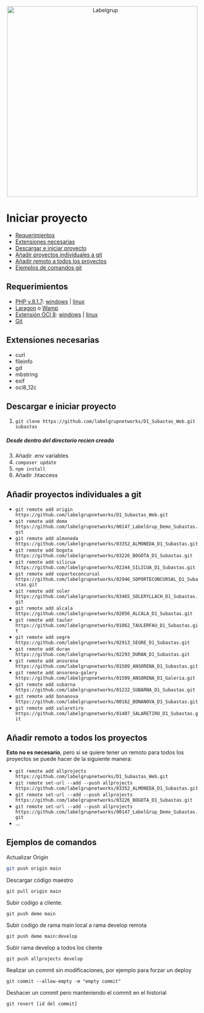 <p align="center"><img src="https://www.labelgrup.com/wp-content/uploads/2016/12/Labelgrup-1.png" alt="Labelgrup" title="Gestión y mantenimiento  de sistemas informáticos" width=500></p>

# Iniciar proyecto

- [Requerimientos](#requirements)
- [Extensiones necesarias](#extensions)
- [Descargar e iniciar proyecto](#download)
- [Añadir proyectos individuales a git](#addgit)
- [Añadir remoto a todos los proyectos](#allprojects)
- [Ejemplos de comandos git](#examples)

<a name="requirements"></a>
## Requerimientos
- [PHP v.8.1.7](https://windows.php.net/download/): [windows](https://windows.php.net/downloads/releases/archives/php-8.1.7-nts-Win32-vs16-x64.zip) | [linux](https://windows.php.net/downloads/releases/archives/php-8.1.7-src.zip)
- [Laragon](https://laragon.org/) o [Wamp](https://www.wampserver.com/en/)
- [Extensión OCI 8](https://pecl.php.net/package/oci8): [windows](https://windows.php.net/downloads/pecl/releases/oci8/3.2.1/php_oci8-3.2.1-8.1-ts-vs16-x64.zip) | [linux](https://pecl.php.net/get/oci8-3.2.1.tgz)
- [Git](https://git-scm.com/)

<a name="extensions"></a>
## Extensiones necesarias
- curl
- fileinfo
- gd
- mbstring
- exif
- oci8_12c

<a name="download"></a>
## Descargar e iniciar proyecto
1. `git clone https://github.com/labelgrupnetworks/D1_Subastas_Web.git subastas`
##### Desde dentro del directorio recien creado
3. Añadir .env variables
2. `composer update`
3. `npm install`
4. Añadir .htaccess



<a name="addgit"></a>
## Añadir proyectos individuales a git
 
- `git remote add origin https://github.com/labelgrupnetworks/D1_Subastas_Web.git`
- `git remote add demo https://github.com/labelgrupnetworks/00147_LabelGrup_Demo_Subastas.git`
- `git remote add almoneda https://github.com/labelgrupnetworks/03352_ALMONEDA_D1_Subastas.git`
- `git remote add bogota https://github.com/labelgrupnetworks/03226_BOGOTA_D1_Subastas.git`
- `git remote add silicua https://github.com/labelgrupnetworks/02244_SILICUA_D1_Subastas.git`
- `git remote add soporteconcursal https://github.com/labelgrupnetworks/02946_SOPORTECONCURSAL_D1_Subastas.git`
- `git remote add soler https://github.com/labelgrupnetworks/03465_SOLERYLLACH_D1_Subastas.git`
- `git remote add alcala https://github.com/labelgrupnetworks/02056_ALCALA_D1_Subastas.git`
- `git remote add tauler https://github.com/labelgrupnetworks/01862_TAULERFAU_D1_Subastas.git`
- `git remote add segre https://github.com/labelgrupnetworks/02913_SEGRE_D1_Subastas.git`
- `git remote add duran https://github.com/labelgrupnetworks/02293_DURAN_D1_Subastas.git`
- `git remote add ansorena https://github.com/labelgrupnetworks/01509_ANSORENA_D1_Subastas.git`
- `git remote add ansorena-galery https://github.com/labelgrupnetworks/01509_ANSORENA_D1_Galeria.git`
- `git remote add subarna https://github.com/labelgrupnetworks/01232_SUBARNA_D1_Subastas.git`
- `git remote add bonanova https://github.com/labelgrupnetworks/00162_BONANOVA_D1_Subastas.git`
- `git remote add salaretiro https://github.com/labelgrupnetworks/01407_SALARETIRO_D1_Subastas.git`

<a name="allprojects"></a>
## Añadir remoto a todos los proyectos

**Esto no es necesario**, pero si se quiere tener un remoto para todos los proyectos se puede hacer de la siguiente manera:

- `git remote add allprojects https://github.com/labelgrupnetworks/D1_Subastas_Web.git` 
- `git remote set-url --add --push allprojects https://github.com/labelgrupnetworks/03352_ALMONEDA_D1_Subastas.git`
- `git remote set-url --add --push allprojects https://github.com/labelgrupnetworks/03226_BOGOTA_D1_Subastas.git`
- `git remote set-url --add --push allprojects https://github.com/labelgrupnetworks/00147_LabelGrup_Demo_Subastas.git`
- ...

<a name="examples"></a>
## Ejemplos de comandos

Actualizar Origin
```sh { closeTerminalOnSuccess=false }
git push origin main
```

Descargar código maestro
```git
git pull origin main
```

Subir codigo a cliente.
```git
git push demo main
```

Subir codigo de rama main local a rama develop remota
```git
git push demo main:develop
```

Subir rama develop a todos los cliente
```git
git push allprojects develop
```

Realizar un commit sin modificaciones, por ejemplo para forzar un deploy
```git
git commit --allow-empty -m "empty commit"
```

Deshacer un commit pero manteniendo el commit en el historial
```git
git revert [id del commit]
```
